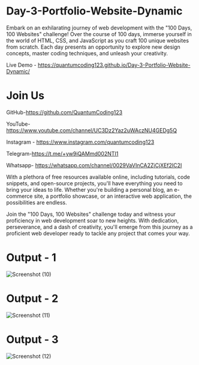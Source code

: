 # Day-3-Portfolio-Website-Dynamic

Embark on an exhilarating journey of web development with the "100 Days, 100 Websites" challenge! Over the course of 100 days, immerse yourself in the world of HTML, CSS, and JavaScript as you craft 100 unique websites from scratch. Each day presents an opportunity to explore new design concepts, master coding techniques, and unleash your creativity.

Live Demo - https://quantumcoding123.github.io/Day-3-Portfolio-Website-Dynamic/

# Join Us

GitHub-https://github.com/QuantumCoding123

YouTube-https://www.youtube.com/channel/UC3Dz2Yaz2uWAczNU4GEDg5Q

Instagram - https://www.instagram.com/quantumcoding123

Telegram-https://t.me/+yw9iQAMmd002NTI1

Whatsapp- https://whatsapp.com/channel/0029VaVInCA2ZjCjXEf2IC2I

With a plethora of free resources available online, including tutorials, code snippets, and open-source projects, you'll have everything you need to bring your ideas to life. Whether you're building a personal blog, an e-commerce site, a portfolio showcase, or an interactive web application, the possibilities are endless.

Join the "100 Days, 100 Websites" challenge today and witness your proficiency in web development soar to new heights. With dedication, perseverance, and a dash of creativity, you'll emerge from this journey as a proficient web developer ready to tackle any project that comes your way.

# Output - 1

![Screenshot (10)](https://github.com/QuantumCoding123/Day-3-Portpolio-Website-Dynamic/assets/166281221/420d1dea-09b2-4e79-9372-f88164c4f63f)


# Output - 2

![Screenshot (11)](https://github.com/QuantumCoding123/Day-3-Portpolio-Website-Dynamic/assets/166281221/87661773-0201-49bc-aa80-621734b77f50)


# Output - 3

![Screenshot (12)](https://github.com/QuantumCoding123/Day-3-Portpolio-Website-Dynamic/assets/166281221/7ae80745-8106-4ec2-8d49-d8281bcbb1c9)




